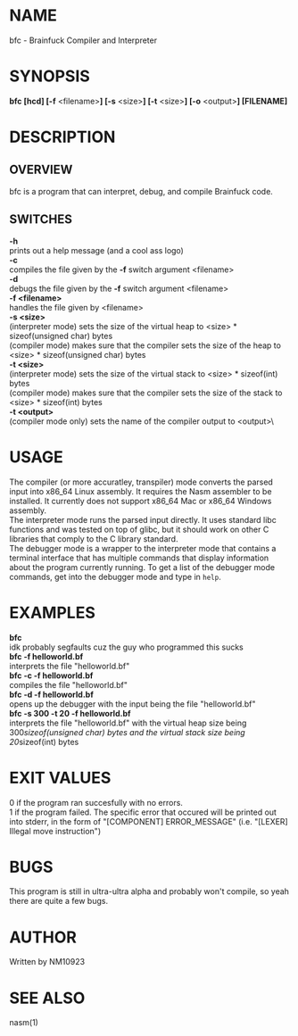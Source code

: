 # NAME
bfc - Brainfuck Compiler and Interpreter
# SYNOPSIS
**bfc [hcd] [-f** \<filename\>**] [-s** \<size\>**] [-t** \<size\>**] [-o** \<output\>**] [FILENAME]**
# DESCRIPTION
## OVERVIEW
bfc is a program that can interpret, debug, and compile Brainfuck code.
## SWITCHES
**-h**\
    prints out a help message (and a cool ass logo)\
**-c**\
    compiles the file given by the **-f** switch argument \<filename\>\
**-d**\
    debugs the file given by the **-f** switch argument \<filename\>\
**-f \<filename\>**\
    handles the file given by \<filename\>\
**-s \<size\>**\
    (interpreter mode) sets the size of the virtual heap to \<size\> * sizeof(unsigned char) bytes\
    (compiler mode) makes sure that the compiler sets the size of the heap to \<size\> * sizeof(unsigned char) bytes\
**-t \<size\>**\
    (interpreter mode) sets the size of the virtual stack to \<size\> * sizeof(int) bytes\
    (compiler mode) makes sure that the compiler sets the size of the stack to \<size\> * sizeof(int) bytes\
**-t \<output\>**\
    (compiler mode only) sets the name of the compiler output to \<output\>\
# USAGE
The compiler (or more accuratley, transpiler) mode converts the parsed input into x86\_64 Linux assembly. It requires the Nasm assembler to be installed. It currently does not support x86\_64 Mac or x86\_64 Windows assembly.\
The interpreter mode runs the parsed input directly. It uses standard libc functions and was tested on top of glibc, but it should work on other C libraries that comply to the C library standard.\
The debugger mode is a wrapper to the interpreter mode that contains a terminal interface that has multiple commands that display information about the program currently running. To get a list of the debugger mode commands, get into the debugger mode and type in `help`.
# EXAMPLES
**bfc**\
    idk probably segfaults cuz the guy who programmed this sucks\
**bfc -f helloworld.bf**\
    interprets the file "helloworld.bf"\
**bfc -c -f helloworld.bf**\
    compiles the file "helloworld.bf"\
**bfc -d -f helloworld.bf**\
    opens up the debugger with the input being the file "helloworld.bf"\
**bfc -s 300 -t 20 -f helloworld.bf**\
    interprets the file "helloworld.bf" with the virtual heap size being 300*sizeof(unsigned char) bytes and the virtual stack size being 20*sizeof(int) bytes
# EXIT VALUES
0 if the program ran succesfully with no errors.\
1 if the program failed. The specific error that occured will be printed out into stderr, in the form of "[COMPONENT] ERROR\_MESSAGE" (i.e. "[LEXER] Illegal move instruction")
# BUGS
This program is still in ultra-ultra alpha and probably won't compile, so yeah there are quite a few bugs.
# AUTHOR
Written by NM10923
# SEE ALSO
nasm(1)
